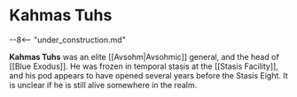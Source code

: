 # Kahmas Tuhs

--8<-- "under_construction.md"

**Kahmas Tuhs** was an elite [[Avsohm|Avsohmic]] general, and the head of [[Blue Exodus]]. He was frozen in temporal stasis at the [[Stasis Facility]], and his pod appears to have opened several years before the Stasis Eight. It is unclear if he is still alive somewhere in the realm.
